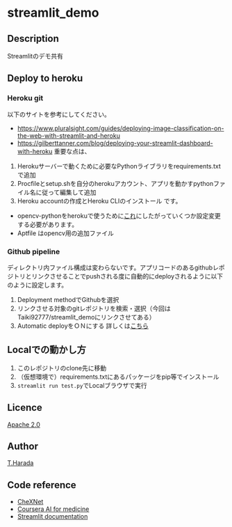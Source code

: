 # streamlit_demo

## Description
Streamlitのデモ共有

## Deploy to heroku 
### Heroku git
以下のサイトを参考にしてください。
* https://www.pluralsight.com/guides/deploying-image-classification-on-the-web-with-streamlit-and-heroku
* https://gilberttanner.com/blog/deploying-your-streamlit-dashboard-with-heroku
重要な点は、
1. Herokuサーバーで動くために必要なPythonライブラリをrequirements.txtで追加
2. Procfileとsetup.shを自分のherokuアカウント、アプリを動かすpythonファイル名に従って編集して追加
3. Heroku accountの作成とHeroku CLIのインストール
です。

* opencv-pythonをherokuで使うために[これ](https://qiita.com/haru1843/items/210cb08024195b9d1bc8)にしたがっていくつか設定変更する必要があります。
* Aptfile はopencv用の追加ファイル

### Github pipeline
ディレクトリ内ファイル構成は変わらないです。アプリコードのあるgithubレポジトリとリンクさせることでpushされる度に自動的にdeployされるように以下のように設定します。
1. Deployment methodでGithubを選択
2. リンクさせる対象のgitレポジトリを検索・選択（今回はTaiki92777/streamlit_demoにリンクさせてある）
3. Automatic deployをＯＮにする
詳しくは[こちら](https://devcenter.heroku.com/articles/github-integration)

## Localでの動かし方
1. このレポジトリのclone先に移動
2. （仮想環境で）requirements.txtにあるパッケージをpip等でインストール
3.  `streamlit run test.py`でLocalブラウザで実行

## Licence
[Apache 2.0](https://github.com/Taiki92777/streamlit_demo/blob/master/LICENSE)

## Author
[T.Harada](https://github.com/Taiki92777)

## Code reference
* [CheXNet](https://arxiv.org/abs/1711.05225)
* [Coursera AI for medicine](https://www.coursera.org/specializations/ai-for-medicine)
* [Streamlit documentation](https://docs.streamlit.io/en/stable/)
